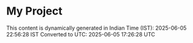 # My Project

This content is dynamically generated in Indian Time (IST): 2025-06-05 22:56:28 IST
Converted to UTC: 2025-06-05 17:26:28 UTC
